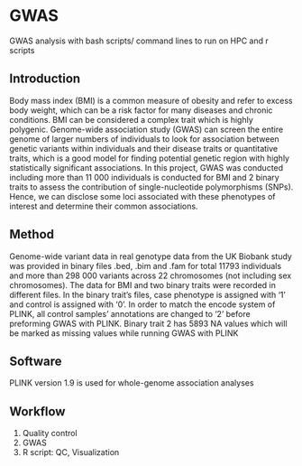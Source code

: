 # GWAS
GWAS analysis with bash scripts/ command lines to run on HPC and r scripts

## Introduction
Body mass index (BMI) is a common measure of obesity and refer to excess body weight, which can be a risk factor for many diseases and chronic conditions. BMI can be considered a complex trait which is highly polygenic. Genome-wide association study (GWAS) can screen the entire genome of larger numbers of individuals to look for association between genetic variants within individuals and their disease traits or quantitative traits, which is a good model for finding potential genetic region with highly statistically significant associations. In this project, GWAS was conducted including more than 11 000 individuals is conducted for BMI and 2 binary traits to assess the contribution of single-nucleotide polymorphisms (SNPs). Hence, we can disclose some loci associated with these phenotypes of interest and determine their common associations.

## Method

Genome-wide variant data in real genotype data from the UK Biobank study was provided in binary files .bed, .bim and .fam for total 11793 individuals and more than 298 000 variants across 22 chromosomes (not including sex chromosomes).
The data for BMI and two binary traits were recorded in different files. In the binary trait’s files, case phenotype is assigned with ‘1’ and control is assigned with ‘0’. In order to match the encode system of PLINK, all control samples’ annotations are changed to ‘2’ before preforming GWAS with PLINK. Binary trait 2 has 5893 NA values which will be marked as missing values while running GWAS with PLINK

## Software

PLINK version 1.9 is used for whole-genome association analyses

## Workflow
1. Quality control
2. GWAS
3. R script: QC, Visualization

